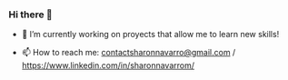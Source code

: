 ### Hi there 👋

- 🔭 I’m currently working on proyects that allow me to learn new skills!

- 📫 How to reach me: contactsharonnavarro@gmail.com / https://www.linkedin.com/in/sharonnavarrom/

<!--
**SharonNavarro/SharonNavarro** is a ✨ _special_ ✨ repository because its `README.md` (this file) appears on your GitHub profile.

Here are some ideas to get you started:

- 🔭 I’m currently working on ... proyects!
- 🌱 I’m currently learning ... frameworks and libraries.
- 👯 I’m looking to collaborate on ... 
- 🤔 I’m looking for help with ...
- 💬 Ask me about ...
- 📫 How to reach me: ... contactsharonnavarro@gmail.com
- 😄 Pronouns: ... she/her
- ⚡ Fun fact: ... 
-->
